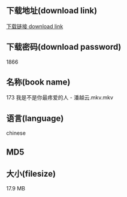 ## 下载地址(download link)
[下载链接 download link](https://voluble-croquembouche-d321dc.netlify.app/?s=173+%E6%88%91%E6%98%AF%E4%B8%8D%E6%98%AF%E4%BD%A0%E6%9C%80%E7%96%BC%E7%88%B1%E7%9A%84%E4%BA%BA+-+%E6%BD%98%E8%B6%8A%E4%BA%91.mkv)

## 下载密码(download password)
1866

## 名称(book name)
173 我是不是你最疼爱的人 - 潘越云.mkv.mkv

## 语言(language)
chinese

## MD5


## 大小(filesize)
17.9 MB

